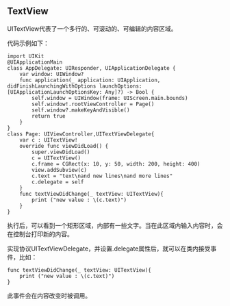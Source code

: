 
## TextView

UITextView代表了一个多行的、可滚动的、可编辑的内容区域。

代码示例如下：

	import UIKit
	@UIApplicationMain
	class AppDelegate: UIResponder, UIApplicationDelegate {
	    var window: UIWindow?
	    func application(_ application: UIApplication, didFinishLaunchingWithOptions launchOptions: [UIApplicationLaunchOptionsKey: Any]?) -> Bool {
	        self.window = UIWindow(frame: UIScreen.main.bounds)
	        self.window!.rootViewController = Page()
	        self.window?.makeKeyAndVisible()
	        return true
	    }
	}
	class Page: UIViewController,UITextViewDelegate{
	    var c : UITextView!
	    override func viewDidLoad() {
	        super.viewDidLoad()
	        c = UITextView()
	        c.frame = CGRect(x: 10, y: 50, width: 200, height: 400)
	        view.addSubview(c)
	        c.text = "text\nand new lines\nand more lines"
	        c.delegate = self
	    }		    
	    func textViewDidChange(_ textView: UITextView){
	        print ("new value : \(c.text)")
	    }
	}

执行后，可以看到一个矩形区域，内部有一些文字。当在此区域内输入内容时，会在控制台打印新的内容。

实现协议UITextViewDelegate，并设置.delegate属性后，就可以在类内接受事件，比如：

	func textViewDidChange(_ textView: UITextView){
        print ("new value : \(c.text)")
    }

此事件会在内容改变时被调用。
